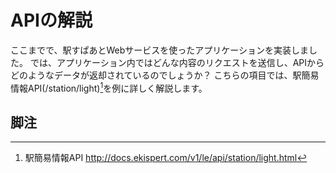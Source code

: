 # APIの解説

ここまでで、駅すぱあとWebサービスを使ったアプリケーションを実装しました。
では、アプリケーション内ではどんな内容のリクエストを送信し、APIからどのようなデータが返却されているのでしょうか？
こちらの項目では、駅簡易情報API(/station/light)[^1]を例に詳しく解説します。


## 脚注
[^1]: 駅簡易情報API http://docs.ekispert.com/v1/le/api/station/light.html
